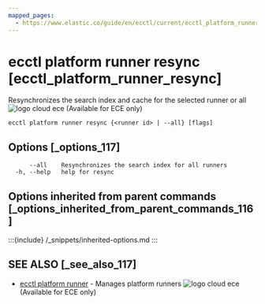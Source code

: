 ```yaml
---
mapped_pages:
  - https://www.elastic.co/guide/en/ecctl/current/ecctl_platform_runner_resync.html
---
```


# ecctl platform runner resync [ecctl_platform_runner_resync]

Resynchronizes the search index and cache for the selected runner or all ![logo cloud ece](https://doc-icons.s3.us-east-2.amazonaws.com/logo_cloud_ece.svg "Supported on {{ece}}") (Available for ECE only)

```
ecctl platform runner resync {<runner id> | --all} [flags]
```


## Options [_options_117]

```
      --all    Resynchronizes the search index for all runners
  -h, --help   help for resync
```


## Options inherited from parent commands [_options_inherited_from_parent_commands_116]

:::{include} /_snippets/inherited-options.md
:::


## SEE ALSO [_see_also_117]

* [ecctl platform runner](/reference/ecctl_platform_runner.md)	 - Manages platform runners ![logo cloud ece](https://doc-icons.s3.us-east-2.amazonaws.com/logo_cloud_ece.svg "Supported on {{ece}}") (Available for ECE only)

